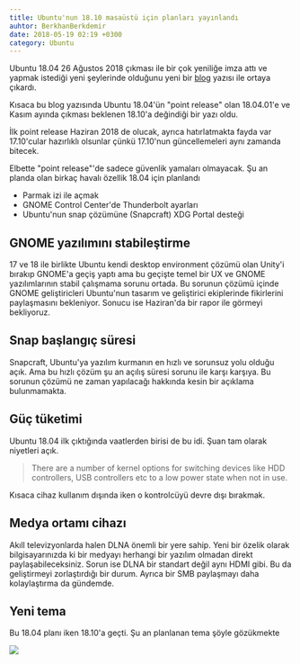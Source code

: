 ```yaml
---
title: Ubuntu'nun 18.10 masaüstü için planları yayınlandı
auhtor: BerkhanBerkdemir
date: 2018-05-19 02:19 +0300
category: Ubuntu
---
```


Ubuntu 18.04 26 Ağustos 2018 çıkması ile bir çok yeniliğe imza attı ve yapmak
istediği yeni şeylerinde olduğunu yeni bir [blog](https://blog.ubuntu.com/2018/05/18/desktop-plans-for-18-10)
yazısı ile ortaya çıkardı.

Kısaca bu blog yazısında Ubuntu 18.04'ün "point release" olan 18.04.01'e ve
Kasım ayında çıkması beklenen 18.10'a değindiği bir yazı oldu.

İlk point release Haziran 2018 de olucak, ayrıca hatırlatmakta fayda var
17.10'cular hazırlıklı olsunlar çünkü 17.10'nun güncellemeleri aynı zamanda
bitecek.

Elbette "point release"'de sadece güvenlik yamaları olmayacak. Şu an planda olan
birkaç havalı özellik 18.04 için planlandı

* Parmak izi ile açmak
* GNOME Control Center'de Thunderbolt ayarları
* Ubuntu'nun snap çözümüne (Snapcraft) XDG Portal desteği

## GNOME yazılımını stabileştirme

17 ve 18 ile birlikte Ubuntu kendi desktop environment çözümü olan Unity'i
bırakıp GNOME'a geçiş yaptı ama bu geçişte temel bir UX ve GNOME yazılımlarının
stabil çalışmama sorunu ortada. Bu sorunun çözümü içinde GNOME geliştiricleri
Ubuntu'nun tasarım ve geliştirici ekiplerinde fikirlerini paylaşmasını
bekleniyor. Sonucu ise Haziran'da bir rapor ile görmeyi bekliyoruz.

## Snap başlangıç süresi

Snapcraft, Ubuntu'ya yazılım kurmanın en hızlı ve sorunsuz yolu olduğu açık.
Ama bu hızlı çözüm şu an açılış süresi sorunu ile karşı karşıya. Bu sorunun
çözümü ne zaman yapılacağı hakkında kesin bir açıklama bulunmamakta.

## Güç tüketimi

Ubuntu 18.04 ilk çıktığında vaatlerden birisi de bu idi. Şuan tam olarak
niyetleri açık.

> There are a number of kernel options for switching devices like HDD
> controllers, USB controllers etc to a low power state when not in use.

Kısaca cihaz kullanım dışında iken o kontrolcüyü devre dışı bırakmak.

## Medya ortamı cihazı

Akıll televizyonlarda halen DLNA önemli bir yere sahip. Yeni bir özelik olarak
bilgisayarınızda ki bir medyayı herhangi bir yazılım olmadan direkt
paylaşabileceksiniz. Sorun ise DLNA bir standart değil aynı HDMI gibi. Bu da
geliştirmeyi zorlaştırdığı bir durum. Ayrıca bir SMB paylaşmayı daha
kolaylaştırma da gündemde.

## Yeni tema

Bu 18.04 planı iken 18.10'a geçti. Şu an planlanan tema şöyle gözükmekte

![](https://admin.insights.ubuntu.com/wp-content/uploads/8762/communitheme.png)
